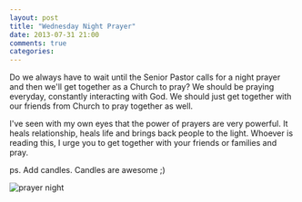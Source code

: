 ```yaml
---
layout: post
title: "Wednesday Night Prayer"
date: 2013-07-31 21:00
comments: true
categories: 
---
```


Do we always have to wait until the Senior Pastor calls for a night prayer and then we'll get together as a Church to pray?
We should be praying everyday, constantly interacting with God. 
We should just get together with our friends from Church to pray together as well.

I've seen with my own eyes that the power of prayers are very powerful. 
It heals relationship, heals life and brings back people to the light. Whoever is reading this, I urge you to get together with your friends or families
and pray.

ps. Add candles. Candles are awesome ;)

<img src="http://farm8.staticflickr.com/7331/9416821677_4c3d8afdae_z.jpg" alt="prayer night" />